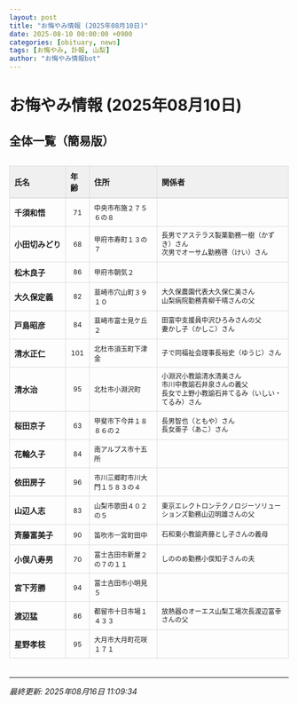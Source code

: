 ```yaml
---
layout: post
title: "お悔やみ情報 (2025年08月10日)"
date: 2025-08-10 00:00:00 +0900
categories: [obituary, news]
tags: [お悔やみ, 訃報, 山梨]
author: "お悔やみ情報bot"
---
```


<style>
@media (max-width: 768px) {
  .compact-table { font-size: 12px; }
  .compact-table th, .compact-table td { padding: 4px !important; }
  .responsive-table { overflow-x: auto; -webkit-overflow-scrolling: touch; }
  table { min-width: auto !important; }
}
</style>

# お悔やみ情報 (2025年08月10日)

## 全体一覧（簡易版）

<div class="responsive-table" style="overflow-x: auto; max-width: 100%; margin-bottom: 20px;">
<table class="compact-table" style="width: 100%; border-collapse: collapse; font-size: 14px; min-width: 300px;">
<thead>
<tr style="background-color: #f0f0f0; border-bottom: 2px solid #ddd;">
<th style="padding: 8px; text-align: left; border: 1px solid #ddd; font-weight: bold;">氏名</th>
<th style="padding: 8px; text-align: left; border: 1px solid #ddd; font-weight: bold;">年齢</th>
<th style="padding: 8px; text-align: left; border: 1px solid #ddd; font-weight: bold;">住所</th>
<th style="padding: 8px; text-align: left; border: 1px solid #ddd; font-weight: bold;">関係者</th>
</tr>
</thead>
<tbody>
<tr style="border-bottom: 1px solid #eee;">
<td style="padding: 8px; border: 1px solid #ddd; font-weight: bold; white-space: nowrap;">千須和悟</td>
<td style="padding: 8px; border: 1px solid #ddd; text-align: center; font-size: 12px;">71</td>
<td style="padding: 8px; border: 1px solid #ddd; font-size: 12px;">中央市布施２７５６の８</td>
<td style="padding: 8px; border: 1px solid #ddd; font-size: 12px; line-height: 1.3; white-space: normal;"></td>
</tr>
<tr style="border-bottom: 1px solid #eee;">
<td style="padding: 8px; border: 1px solid #ddd; font-weight: bold; white-space: nowrap;">小田切みどり</td>
<td style="padding: 8px; border: 1px solid #ddd; text-align: center; font-size: 12px;">68</td>
<td style="padding: 8px; border: 1px solid #ddd; font-size: 12px;">甲府市寿町１３の７</td>
<td style="padding: 8px; border: 1px solid #ddd; font-size: 12px; line-height: 1.3; white-space: normal;">長男でアステラス製薬勤務一樹（かずき）さん<br>次男でオーサム勤務啓（けい）さん</td>
</tr>
<tr style="border-bottom: 1px solid #eee;">
<td style="padding: 8px; border: 1px solid #ddd; font-weight: bold; white-space: nowrap;">松木良子</td>
<td style="padding: 8px; border: 1px solid #ddd; text-align: center; font-size: 12px;">86</td>
<td style="padding: 8px; border: 1px solid #ddd; font-size: 12px;">甲府市朝気２</td>
<td style="padding: 8px; border: 1px solid #ddd; font-size: 12px; line-height: 1.3; white-space: normal;"></td>
</tr>
<tr style="border-bottom: 1px solid #eee;">
<td style="padding: 8px; border: 1px solid #ddd; font-weight: bold; white-space: nowrap;">大久保定義</td>
<td style="padding: 8px; border: 1px solid #ddd; text-align: center; font-size: 12px;">82</td>
<td style="padding: 8px; border: 1px solid #ddd; font-size: 12px;">韮崎市穴山町３９１０</td>
<td style="padding: 8px; border: 1px solid #ddd; font-size: 12px; line-height: 1.3; white-space: normal;">大久保農園代表大久保仁美さん<br>山梨病院勤務青柳千晴さんの父</td>
</tr>
<tr style="border-bottom: 1px solid #eee;">
<td style="padding: 8px; border: 1px solid #ddd; font-weight: bold; white-space: nowrap;">戸島昭彦</td>
<td style="padding: 8px; border: 1px solid #ddd; text-align: center; font-size: 12px;">84</td>
<td style="padding: 8px; border: 1px solid #ddd; font-size: 12px;">韮崎市富士見ケ丘２</td>
<td style="padding: 8px; border: 1px solid #ddd; font-size: 12px; line-height: 1.3; white-space: normal;">田富中支援員中沢ひろみさんの父<br>妻かし子（かしこ）さん</td>
</tr>
<tr style="border-bottom: 1px solid #eee;">
<td style="padding: 8px; border: 1px solid #ddd; font-weight: bold; white-space: nowrap;">清水正仁</td>
<td style="padding: 8px; border: 1px solid #ddd; text-align: center; font-size: 12px;">101</td>
<td style="padding: 8px; border: 1px solid #ddd; font-size: 12px;">北杜市須玉町下津金</td>
<td style="padding: 8px; border: 1px solid #ddd; font-size: 12px; line-height: 1.3; white-space: normal;">子で同福祉会理事長裕史（ゆうじ）さん</td>
</tr>
<tr style="border-bottom: 1px solid #eee;">
<td style="padding: 8px; border: 1px solid #ddd; font-weight: bold; white-space: nowrap;">清水治</td>
<td style="padding: 8px; border: 1px solid #ddd; text-align: center; font-size: 12px;">95</td>
<td style="padding: 8px; border: 1px solid #ddd; font-size: 12px;">北杜市小淵沢町</td>
<td style="padding: 8px; border: 1px solid #ddd; font-size: 12px; line-height: 1.3; white-space: normal;">小淵沢小教諭清水清美さん<br>市川中教諭石井泉さんの義父<br>長女で上野小教諭石井てるみ（いしい・てるみ）さん</td>
</tr>
<tr style="border-bottom: 1px solid #eee;">
<td style="padding: 8px; border: 1px solid #ddd; font-weight: bold; white-space: nowrap;">桜田京子</td>
<td style="padding: 8px; border: 1px solid #ddd; text-align: center; font-size: 12px;">63</td>
<td style="padding: 8px; border: 1px solid #ddd; font-size: 12px;">甲斐市下今井１８８６の２</td>
<td style="padding: 8px; border: 1px solid #ddd; font-size: 12px; line-height: 1.3; white-space: normal;">長男智也（ともや）さん<br>長女亜子（あこ）さん</td>
</tr>
<tr style="border-bottom: 1px solid #eee;">
<td style="padding: 8px; border: 1px solid #ddd; font-weight: bold; white-space: nowrap;">花輪久子</td>
<td style="padding: 8px; border: 1px solid #ddd; text-align: center; font-size: 12px;">84</td>
<td style="padding: 8px; border: 1px solid #ddd; font-size: 12px;">南アルプス市十五所</td>
<td style="padding: 8px; border: 1px solid #ddd; font-size: 12px; line-height: 1.3; white-space: normal;"></td>
</tr>
<tr style="border-bottom: 1px solid #eee;">
<td style="padding: 8px; border: 1px solid #ddd; font-weight: bold; white-space: nowrap;">依田房子</td>
<td style="padding: 8px; border: 1px solid #ddd; text-align: center; font-size: 12px;">96</td>
<td style="padding: 8px; border: 1px solid #ddd; font-size: 12px;">市川三郷町市川大門１５８３の４</td>
<td style="padding: 8px; border: 1px solid #ddd; font-size: 12px; line-height: 1.3; white-space: normal;"></td>
</tr>
<tr style="border-bottom: 1px solid #eee;">
<td style="padding: 8px; border: 1px solid #ddd; font-weight: bold; white-space: nowrap;">山辺人志</td>
<td style="padding: 8px; border: 1px solid #ddd; text-align: center; font-size: 12px;">83</td>
<td style="padding: 8px; border: 1px solid #ddd; font-size: 12px;">山梨市歌田４０２の５</td>
<td style="padding: 8px; border: 1px solid #ddd; font-size: 12px; line-height: 1.3; white-space: normal;">東京エレクトロンテクノロジーソリューションズ勤務山辺明雄さんの父</td>
</tr>
<tr style="border-bottom: 1px solid #eee;">
<td style="padding: 8px; border: 1px solid #ddd; font-weight: bold; white-space: nowrap;">斉藤富美子</td>
<td style="padding: 8px; border: 1px solid #ddd; text-align: center; font-size: 12px;">90</td>
<td style="padding: 8px; border: 1px solid #ddd; font-size: 12px;">笛吹市一宮町田中</td>
<td style="padding: 8px; border: 1px solid #ddd; font-size: 12px; line-height: 1.3; white-space: normal;">石和東小教諭斉藤とし子さんの義母</td>
</tr>
<tr style="border-bottom: 1px solid #eee;">
<td style="padding: 8px; border: 1px solid #ddd; font-weight: bold; white-space: nowrap;">小俣八寿男</td>
<td style="padding: 8px; border: 1px solid #ddd; text-align: center; font-size: 12px;">70</td>
<td style="padding: 8px; border: 1px solid #ddd; font-size: 12px;">富士吉田市新屋２の７の１１</td>
<td style="padding: 8px; border: 1px solid #ddd; font-size: 12px; line-height: 1.3; white-space: normal;">しののめ勤務小俣知子さんの夫</td>
</tr>
<tr style="border-bottom: 1px solid #eee;">
<td style="padding: 8px; border: 1px solid #ddd; font-weight: bold; white-space: nowrap;">宮下芳勝</td>
<td style="padding: 8px; border: 1px solid #ddd; text-align: center; font-size: 12px;">94</td>
<td style="padding: 8px; border: 1px solid #ddd; font-size: 12px;">富士吉田市小明見５</td>
<td style="padding: 8px; border: 1px solid #ddd; font-size: 12px; line-height: 1.3; white-space: normal;"></td>
</tr>
<tr style="border-bottom: 1px solid #eee;">
<td style="padding: 8px; border: 1px solid #ddd; font-weight: bold; white-space: nowrap;">渡辺猛</td>
<td style="padding: 8px; border: 1px solid #ddd; text-align: center; font-size: 12px;">86</td>
<td style="padding: 8px; border: 1px solid #ddd; font-size: 12px;">都留市十日市場１４３３</td>
<td style="padding: 8px; border: 1px solid #ddd; font-size: 12px; line-height: 1.3; white-space: normal;">放熱器のオーエス山梨工場次長渡辺富幸さんの父</td>
</tr>
<tr style="border-bottom: 1px solid #eee;">
<td style="padding: 8px; border: 1px solid #ddd; font-weight: bold; white-space: nowrap;">星野孝枝</td>
<td style="padding: 8px; border: 1px solid #ddd; text-align: center; font-size: 12px;">95</td>
<td style="padding: 8px; border: 1px solid #ddd; font-size: 12px;">大月市大月町花咲１７１</td>
<td style="padding: 8px; border: 1px solid #ddd; font-size: 12px; line-height: 1.3; white-space: normal;"></td>
</tr>
</tbody>
</table>
</div>

---
*最終更新: 2025年08月16日 11:09:34*
